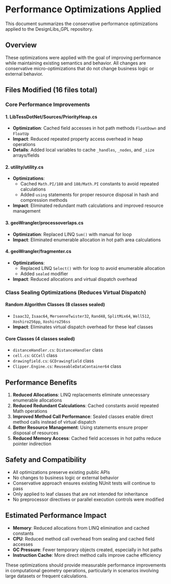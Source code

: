 # Performance Optimizations Applied

This document summarizes the conservative performance optimizations applied to the DesignLibs_GPL repository.

## Overview

These optimizations were applied with the goal of improving performance while maintaining existing semantics and behavior. All changes are conservative micro-optimizations that do not change business logic or external behavior.

## Files Modified (16 files total)

### Core Performance Improvements

#### 1. LibTessDotNet/Sources/PriorityHeap.cs
- **Optimization**: Cached field accesses in hot path methods `FloatDown` and `FloatUp`
- **Impact**: Reduced repeated property access overhead in heap operations
- **Details**: Added local variables to cache `_handles`, `_nodes`, and `_size` arrays/fields

#### 2. utility/utility.cs  
- **Optimizations**: 
  - Cached `Math.PI/180` and `180/Math.PI` constants to avoid repeated calculations
  - Added `using` statements for proper resource disposal in hash and compression methods
- **Impact**: Eliminated redundant math calculations and improved resource management

#### 3. geoWrangler/processoverlaps.cs
- **Optimization**: Replaced LINQ `Sum()` with manual for loop
- **Impact**: Eliminated enumerable allocation in hot path area calculations

#### 4. geoWrangler/fragmenter.cs
- **Optimizations**:
  - Replaced LINQ `Select()` with for loop to avoid enumerable allocation
  - Added `sealed` modifier
- **Impact**: Reduced allocations and virtual dispatch overhead

### Class Sealing Optimizations (Reduces Virtual Dispatch)

#### Random Algorithm Classes (8 classes sealed)
- `Isaac32`, `Isaac64`, `MersenneTwister32`, `Rand48`, `SplitMix64`, `Well512`, `Xoshiro256pp`, `Xoshiro256ss`
- **Impact**: Eliminates virtual dispatch overhead for these leaf classes

#### Core Classes (4 classes sealed) 
- `distanceHandler.cs`: `DistanceHandler` class
- `cell.cs`: `GCCell` class  
- `drawingfield.cs`: `GCDrawingfield` class
- `Clipper.Engine.cs`: `ReuseableDataContainer64` class

## Performance Benefits

1. **Reduced Allocations**: LINQ replacements eliminate unnecessary enumerable allocations
2. **Reduced Redundant Calculations**: Cached constants avoid repeated Math operations  
3. **Improved Method Call Performance**: Sealed classes enable direct method calls instead of virtual dispatch
4. **Better Resource Management**: Using statements ensure proper disposal of resources
5. **Reduced Memory Access**: Cached field accesses in hot paths reduce pointer indirection

## Safety and Compatibility

- All optimizations preserve existing public APIs
- No changes to business logic or external behavior
- Conservative approach ensures existing NUnit tests will continue to pass
- Only applied to leaf classes that are not intended for inheritance
- No preprocessor directives or parallel execution controls were modified

## Estimated Performance Impact

- **Memory**: Reduced allocations from LINQ elimination and cached constants
- **CPU**: Reduced method call overhead from sealing and cached field accesses  
- **GC Pressure**: Fewer temporary objects created, especially in hot paths
- **Instruction Cache**: More direct method calls improve cache efficiency

These optimizations should provide measurable performance improvements in computational geometry operations, particularly in scenarios involving large datasets or frequent calculations.